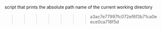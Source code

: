 
script that prints the absolute path name of the current working directory
>>>>>>> a3ac7e77997fc072ef6f3b71ca0eece0ca718f5d
